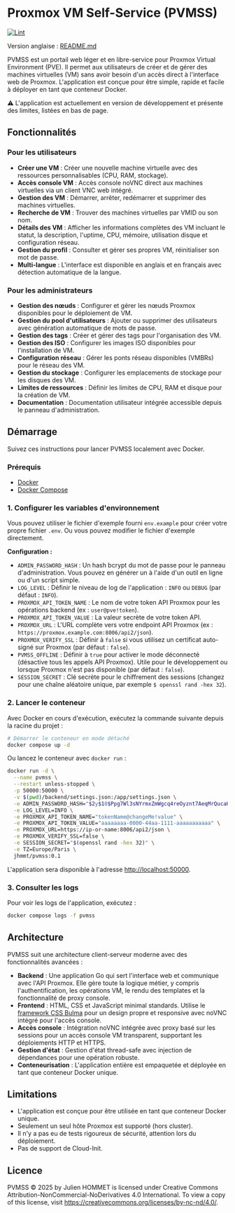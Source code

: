 # Proxmox VM Self-Service (PVMSS)

[![Lint](https://github.com/julienhmmt/pvmss/actions/workflows/lint.yml/badge.svg?branch=main&event=push)](https://github.com/julienhmmt/pvmss/actions/workflows/lint.yml)

Version anglaise : [README.md](README.md)

PVMSS est un portail web léger et en libre-service pour Proxmox Virtual Environment (PVE). Il permet aux utilisateurs de créer et de gérer des machines virtuelles (VM) sans avoir besoin d'un accès direct à l'interface web de Proxmox. L'application est conçue pour être simple, rapide et facile à déployer en tant que conteneur Docker.

⚠️ L'application est actuellement en version de développement et présente des limites, listées en bas de page.

## Fonctionnalités

### Pour les utilisateurs

- **Créer une VM** : Créer une nouvelle machine virtuelle avec des ressources personnalisables (CPU, RAM, stockage).
- **Accès console VM** : Accès console noVNC direct aux machines virtuelles via un client VNC web intégré.
- **Gestion des VM** : Démarrer, arrêter, redémarrer et supprimer des machines virtuelles.
- **Recherche de VM** : Trouver des machines virtuelles par VMID ou son nom.
- **Détails des VM** : Afficher les informations complètes des VM incluant le statut, la description, l'uptime, CPU, mémoire, utilisation disque et configuration réseau.
- **Gestion du profil** : Consulter et gérer ses propres VM, réinitialiser son mot de passe.
- **Multi-langue** : L'interface est disponible en anglais et en français avec détection automatique de la langue.

### Pour les administrateurs

- **Gestion des nœuds** : Configurer et gérer les nœuds Proxmox disponibles pour le déploiement de VM.
- **Gestion du pool d'utilisateurs** : Ajouter ou supprimer des utilisateurs avec génération automatique de mots de passe.
- **Gestion des tags** : Créer et gérer des tags pour l'organisation des VM.
- **Gestion des ISO** : Configurer les images ISO disponibles pour l'installation de VM.
- **Configuration réseau** : Gérer les ponts réseau disponibles (VMBRs) pour le réseau des VM.
- **Gestion du stockage** : Configurer les emplacements de stockage pour les disques des VM.
- **Limites de ressources** : Définir les limites de CPU, RAM et disque pour la création de VM.
- **Documentation** : Documentation utilisateur intégrée accessible depuis le panneau d'administration.

## Démarrage

Suivez ces instructions pour lancer PVMSS localement avec Docker.

### Prérequis

- [Docker](https://docs.docker.com/get-docker/)
- [Docker Compose](https://docs.docker.com/compose/install/)

### 1. Configurer les variables d'environnement

Vous pouvez utiliser le fichier d'exemple fourni `env.example` pour créer votre propre fichier `.env`. Ou vous pouvez modifier le fichier d'exemple directement.

**Configuration :**

- `ADMIN_PASSWORD_HASH` : Un hash bcrypt du mot de passe pour le panneau d'administration. Vous pouvez en générer un à l'aide d'un outil en ligne ou d'un script simple.
- `LOG_LEVEL` : Définir le niveau de log de l'application : `INFO` ou `DEBUG` (par défaut : `INFO`).
- `PROXMOX_API_TOKEN_NAME` : Le nom de votre token API Proxmox pour les opérations backend (ex : `user@pve!token`).
- `PROXMOX_API_TOKEN_VALUE` : La valeur secrète de votre token API.
- `PROXMOX_URL` : L'URL complète vers votre endpoint API Proxmox (ex : `https://proxmox.example.com:8006/api2/json`).
- `PROXMOX_VERIFY_SSL` : Définir à `false` si vous utilisez un certificat auto-signé sur Proxmox (par défaut : `false`).
- `PVMSS_OFFLINE` : Définir à `true` pour activer le mode déconnecté (désactive tous les appels API Proxmox). Utile pour le développement ou lorsque Proxmox n'est pas disponible (par défaut : `false`).
- `SESSION_SECRET` : Clé secrète pour le chiffrement des sessions (changez pour une chaîne aléatoire unique, par exemple `$ openssl rand -hex 32`).

### 2. Lancer le conteneur

Avec Docker en cours d'exécution, exécutez la commande suivante depuis la racine du projet :

```bash
# Démarrer le conteneur en mode détaché
docker compose up -d
```

Ou lancez le conteneur avec `docker run` :

```bash
docker run -d \
  --name pvmss \
  --restart unless-stopped \
  -p 50000:50000 \
  -v $(pwd)/backend/settings.json:/app/settings.json \
  -e ADMIN_PASSWORD_HASH="$2y$10$Ppg7Wl3sNYrmxZmWgcq4reOyznt7AeqMrQucaH4HY.dBrzavhPP1e" \
  -e LOG_LEVEL=INFO \
  -e PROXMOX_API_TOKEN_NAME="tokenName@changeMe!value" \
  -e PROXMOX_API_TOKEN_VALUE="aaaaaaaa-0000-44aa-1111-aaaaaaaaaaa" \
  -e PROXMOX_URL=https://ip-or-name:8006/api2/json \
  -e PROXMOX_VERIFY_SSL=false \
  -e SESSION_SECRET="$(openssl rand -hex 32)" \
  -e TZ=Europe/Paris \
  jhmmt/pvmss:0.1
```

L'application sera disponible à l'adresse [http://localhost:50000](http://localhost:50000).

### 3. Consulter les logs

Pour voir les logs de l'application, exécutez :

```bash
docker compose logs -f pvmss
```

## Architecture

PVMSS suit une architecture client-serveur moderne avec des fonctionnalités avancées :

- **Backend** : Une application Go qui sert l'interface web et communique avec l'API Proxmox. Elle gère toute la logique métier, y compris l'authentification, les opérations VM, le rendu des templates et la fonctionnalité de proxy console.
- **Frontend** : HTML, CSS et JavaScript minimal standards. Utilise le [framework CSS Bulma](https://bulma.io/) pour un design propre et responsive avec noVNC intégré pour l'accès console.
- **Accès console** : Intégration noVNC intégrée avec proxy basé sur les sessions pour un accès console VM transparent, supportant les déploiements HTTP et HTTPS.
- **Gestion d'état** : Gestion d'état thread-safe avec injection de dépendances pour une opération robuste.
- **Conteneurisation** : L'application entière est empaquetée et déployée en tant que conteneur Docker unique.

## Limitations

- L'application est conçue pour être utilisée en tant que conteneur Docker unique.
- Seulement un seul hôte Proxmox est supporté (hors cluster).
- Il n'y a pas eu de tests rigoureux de sécurité, attention lors du déploiement.
- Pas de support de Cloud-Init.

## Licence

PVMSS  © 2025 by Julien HOMMET is licensed under Creative Commons Attribution-NonCommercial-NoDerivatives 4.0 International. To view a copy of this license, visit <https://creativecommons.org/licenses/by-nc-nd/4.0/>.
